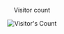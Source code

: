 <div align="center"> 
  <p>Visitor count</p>
  <img src="https://profile-counter.glitch.me/harvanwinden/count.svg" alt="Visitor's Count" />
</div>
